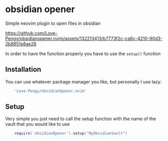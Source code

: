 # obsidian opener
Simple neovim plugin to open files in obsidian

https://github.com/Love-Pengy/obsidianopener.nvim/assets/132213413/b7773f2c-ca6c-4210-90d3-2b8851e8ae28

In order to have the function properly you have to use the `setup()` function

## Installation 

You can use whatever package manager you like, but personally I use lazy: 

```lua
    'Love-Pengy/obsidianOpener.nvim'  
```

## Setup

Very simple you just need to call the setup function with the name of the vault that you would like to use

```lua 
    require('obsidianOpener').setup("MyObsidianVault") 
```
